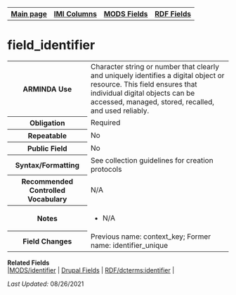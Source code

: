 <!DOCTYPE html>
<html>

<body>
<table style="width:100%">
  <tr>
    <th><a href="index.md">Main page</a></th>
	<th><a href="IMI.md">IMI Columns</a></th>
    <th><a href="MODS.md">MODS Fields</a></th>
    <th><a href="RDF.md">RDF Fields</a></th>
  </tr>
</table>

<h1>field_identifier</h1>
<table>
<tr>
	<th>ARMINDA Use</th>
	<td>Character string or number that clearly and uniquely identifies a digital object or resource. This field ensures that individual digital objects can be accessed, managed, stored, recalled, and used reliably. </td>
</tr>
<tr>
	<th>Obligation</th>
	<td>Required</td>
</tr>
<tr>
	<th>Repeatable</th>
	<td>No</td>
</tr>
<tr>
	<th>Public Field</th>
	<td>No</td>
</tr>
<tr>
	<th>Syntax/Formatting</th>
	<td>See collection guidelines for creation protocols</td>
</tr>
<tr>
	<th>Recommended Controlled Vocabulary</th>
	<td>N/A</td>
</tr>
<tr>
	<th>Notes</th>
	<td>
		<ul>
			<li>N/A</li>
		</ul>
	</td>
</tr>
<tr>
	<th>Field Changes</th>
	<td>Previous name: context_key; Former name: identifier_unique</td>
</tr>
</table>
<dl>
	<dt><b>Related Fields</b></dt>
		|<a href="MODS.identifier.md">MODS/identifier</a> | 
		<a href="DrupalFields.md#identifier">Drupal Fields</a> | 
		<a href="rdf.dcterms.identifier.md">RDF/dcterms:identifier</a> |
</dl>
<p><i>Last Updated: </i>08/26/2021</p>
</body>
</html>